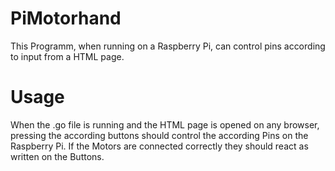# PiMotorhand
This Programm, when running on a Raspberry Pi, can control pins according to input from a HTML page. 
# Usage 
When the .go file is running and the HTML page is opened on any browser, pressing the according buttons should control the according Pins on the Raspberry Pi.
If the Motors are connected correctly they should react as written on the Buttons. 
